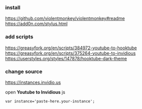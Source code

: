 ### install

https://github.com/violentmonkey/violentmonkey#readme <br/>
https://add0n.com/stylus.html

### add scripts

https://greasyfork.org/en/scripts/384972-youtube-to-hooktube <br/>
https://greasyfork.org/en/scripts/375264-youtube-to-invidious <br/>
https://userstyles.org/styles/147878/hooktube-dark-theme

### change source
https://instances.invidio.us

open **Youtube to Invidious** js
```
var instance='paste-here.your-instance';
```
